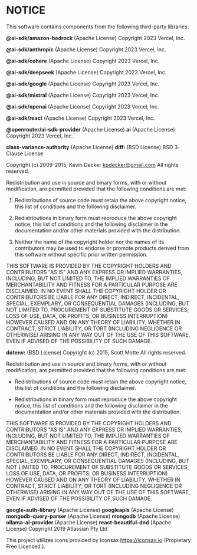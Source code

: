 # NOTICE

This software contains components from the following third-party libraries:

**@ai-sdk/amazon-bedrock** (Apache License)
Copyright 2023 Vercel, Inc.

**@ai-sdk/anthropic** (Apache License)
Copyright 2023 Vercel, Inc.

**@ai-sdk/cohere** (Apache License)
Copyright 2023 Vercel, Inc.

**@ai-sdk/deepseek** (Apache License)
Copyright 2023 Vercel, Inc.

**@ai-sdk/google** (Apache License)
Copyright 2023 Vercel, Inc.

**@ai-sdk/mistral** (Apache License)
Copyright 2023 Vercel, Inc.

**@ai-sdk/openai** (Apache License)
Copyright 2023 Vercel, Inc.

**@ai-sdk/react** (Apache License)
Copyright 2023 Vercel, Inc.

**@openrouter/ai-sdk-provider** (Apache License)
**ai** (Apache License)
Copyright 2023 Vercel, Inc.

**class-variance-authority** (Apache License)
**diff:** (BSD License)
BSD 3-Clause License

Copyright (c) 2009-2015, Kevin Decker <kpdecker@gmail.com>
All rights reserved.

Redistribution and use in source and binary forms, with or without
modification, are permitted provided that the following conditions are met:

1. Redistributions of source code must retain the above copyright notice, this
   list of conditions and the following disclaimer.

2. Redistributions in binary form must reproduce the above copyright notice,
   this list of conditions and the following disclaimer in the documentation
   and/or other materials provided with the distribution.

3. Neither the name of the copyright holder nor the names of its
   contributors may be used to endorse or promote products derived from
   this software without specific prior written permission.

THIS SOFTWARE IS PROVIDED BY THE COPYRIGHT HOLDERS AND CONTRIBUTORS "AS IS"
AND ANY EXPRESS OR IMPLIED WARRANTIES, INCLUDING, BUT NOT LIMITED TO, THE
IMPLIED WARRANTIES OF MERCHANTABILITY AND FITNESS FOR A PARTICULAR PURPOSE ARE
DISCLAIMED. IN NO EVENT SHALL THE COPYRIGHT HOLDER OR CONTRIBUTORS BE LIABLE
FOR ANY DIRECT, INDIRECT, INCIDENTAL, SPECIAL, EXEMPLARY, OR CONSEQUENTIAL
DAMAGES (INCLUDING, BUT NOT LIMITED TO, PROCUREMENT OF SUBSTITUTE GOODS OR
SERVICES; LOSS OF USE, DATA, OR PROFITS; OR BUSINESS INTERRUPTION) HOWEVER
CAUSED AND ON ANY THEORY OF LIABILITY, WHETHER IN CONTRACT, STRICT LIABILITY,
OR TORT (INCLUDING NEGLIGENCE OR OTHERWISE) ARISING IN ANY WAY OUT OF THE USE
OF THIS SOFTWARE, EVEN IF ADVISED OF THE POSSIBILITY OF SUCH DAMAGE.

**dotenv:** (BSD License)
Copyright (c) 2015, Scott Motte
All rights reserved.

Redistribution and use in source and binary forms, with or without
modification, are permitted provided that the following conditions are met:

- Redistributions of source code must retain the above copyright notice, this
  list of conditions and the following disclaimer.

- Redistributions in binary form must reproduce the above copyright notice,
  this list of conditions and the following disclaimer in the documentation
  and/or other materials provided with the distribution.

THIS SOFTWARE IS PROVIDED BY THE COPYRIGHT HOLDERS AND CONTRIBUTORS "AS IS"
AND ANY EXPRESS OR IMPLIED WARRANTIES, INCLUDING, BUT NOT LIMITED TO, THE
IMPLIED WARRANTIES OF MERCHANTABILITY AND FITNESS FOR A PARTICULAR PURPOSE ARE
DISCLAIMED. IN NO EVENT SHALL THE COPYRIGHT HOLDER OR CONTRIBUTORS BE LIABLE
FOR ANY DIRECT, INDIRECT, INCIDENTAL, SPECIAL, EXEMPLARY, OR CONSEQUENTIAL
DAMAGES (INCLUDING, BUT NOT LIMITED TO, PROCUREMENT OF SUBSTITUTE GOODS OR
SERVICES; LOSS OF USE, DATA, OR PROFITS; OR BUSINESS INTERRUPTION) HOWEVER
CAUSED AND ON ANY THEORY OF LIABILITY, WHETHER IN CONTRACT, STRICT LIABILITY,
OR TORT (INCLUDING NEGLIGENCE OR OTHERWISE) ARISING IN ANY WAY OUT OF THE USE
OF THIS SOFTWARE, EVEN IF ADVISED OF THE POSSIBILITY OF SUCH DAMAGE.

**google-auth-library** (Apache License)
**googleapis** (Apache License)
**mongodb-query-parser** (Apache License)
**mongodb** (Apache License)
**ollama-ai-provider** (Apache License)
**react-beautiful-dnd** (Apache License)
Copyright 2019 Atlassian Pty Ltd

This project utilizes icons provided by Iconsax https://iconsax.io (Propietary Free Licensed.).
